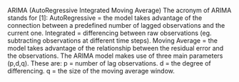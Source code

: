 ARIMA (AutoRegressive Integrated Moving Average)
The acronym of ARIMA stands for [1]:
AutoRegressive = the model takes advantage of the connection between a predefined number of lagged observations and the current one.
Integrated = differencing between raw observations (eg. subtracting observations at different time steps).
Moving Average = the model takes advantage of the relationship between the residual error and the observations.
The ARIMA model makes use of three main parameters (p,d,q). These are:
p = number of lag observations.
d = the degree of differencing.
q = the size of the moving average window.
